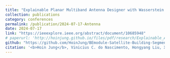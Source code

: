 ```yaml
---
title: "Explainable Planar Multiband Antenna Designer with Wasserstein Generative Adversarial Network"
collection: publications
category: conferences
permalink: /publication/2024-07-17-Antenna
date: 2024-07-17
link: "https://ieeexplore.ieee.org/abstract/document/10685948"
# paperurl: 'http://hoinjung.github.io/files/pdf/research/Explainable_Antenna.pdf'
github: "https://github.com/HoinJung/BEmodule-Satellite-Building-Segmentation"
citation: '<b>Hoin Jung</b>, Vinicius C. do Nascimento, Hongyang Liu, Xiaoqian Wang, Cheng-Kok Koh, and D.Jiao <i>IEEE International Symposium on Antennas and Propagation, 2024</i>'
---
```


